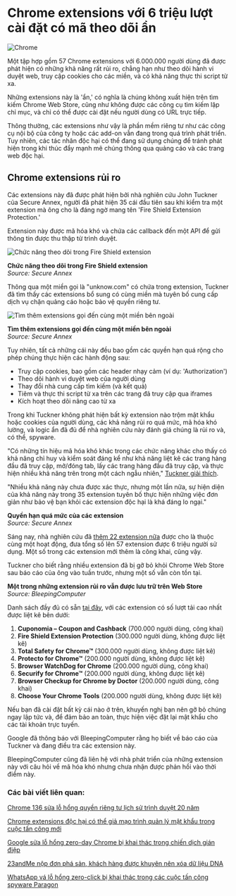 # Chrome extensions với 6 triệu lượt cài đặt có mã theo dõi ẩn

![Chrome](https://www.bleepstatic.com/content/hl-images/2024/03/27/Google_Chrome.jpg)

Một tập hợp gồm 57 Chrome extensions với 6.000.000 người dùng đã được phát hiện có những khả năng rất rủi ro, chẳng hạn như theo dõi hành vi duyệt web, truy cập cookies cho các miền, và có khả năng thực thi script từ xa.

Những extensions này là 'ẩn,' có nghĩa là chúng không xuất hiện trên tìm kiếm Chrome Web Store, cũng như không được các công cụ tìm kiếm lập chỉ mục, và chỉ có thể được cài đặt nếu người dùng có URL trực tiếp.

Thông thường, các extensions như vậy là phần mềm riêng tư như các công cụ nội bộ của công ty hoặc các add-on vẫn đang trong quá trình phát triển. Tuy nhiên, các tác nhân độc hại có thể đang sử dụng chúng để tránh phát hiện trong khi thúc đẩy mạnh mẽ chúng thông qua quảng cáo và các trang web độc hại.

## Chrome extensions rủi ro

Các extensions này đã được phát hiện bởi nhà nghiên cứu John Tuckner của Secure Annex, người đã phát hiện 35 cái đầu tiên sau khi kiểm tra một extension mà ông cho là đáng ngờ mang tên 'Fire Shield Extension Protection.'

Extension này được mã hóa khó và chứa các callback đến một API để gửi thông tin được thu thập từ trình duyệt.

![Chức năng theo dõi trong Fire Shield extension](https://www.bleepstatic.com/images/news/u/1220909/2025/April/tracking.jpg)

**Chức năng theo dõi trong Fire Shield extension**  
_Source: Secure Annex_

Thông qua một miền gọi là "unknow.com" có chứa trong extension, Tuckner đã tìm thấy các extensions bổ sung có cùng miền mà tuyên bố cung cấp dịch vụ chặn quảng cáo hoặc bảo vệ quyền riêng tư.

![Tìm thêm extensions gọi đến cùng một miền bên ngoài](https://www.bleepstatic.com/images/news/u/1220909/2025/April/list(1).jpg)

**Tìm thêm extensions gọi đến cùng một miền bên ngoài**  
_Source: Secure Annex_

Tuy nhiên, tất cả những cái này đều bao gồm các quyền hạn quá rộng cho phép chúng thực hiện các hành động sau:

* Truy cập cookies, bao gồm các header nhạy cảm (ví dụ: 'Authorization')
* Theo dõi hành vi duyệt web của người dùng
* Thay đổi nhà cung cấp tìm kiếm (và kết quả)
* Tiêm và thực thi script từ xa trên các trang đã truy cập qua iframes
* Kích hoạt theo dõi nâng cao từ xa

Trong khi Tuckner không phát hiện bất kỳ extension nào trộm mật khẩu hoặc cookies của người dùng, các khả năng rủi ro quá mức, mã hóa khó lường, và logic ẩn đã đủ để nhà nghiên cứu này đánh giá chúng là rủi ro và, có thể, spyware.

"Có những tín hiệu mã hóa khó khác trong các chức năng khác cho thấy có khả năng chỉ huy và kiểm soát đáng kể như khả năng liệt kê các trang hàng đầu đã truy cập, mở/đóng tab, lấy các trang hàng đầu đã truy cập, và thực hiện nhiều khả năng trên trong một cách ngẫu nhiên," [Tuckner giải thích](https://secureannex.com/blog/searching-for-something-unknow/).

"Nhiều khả năng này chưa được xác thực, nhưng một lần nữa, sự hiện diện của khả năng này trong 35 extension tuyên bố thực hiện những việc đơn giản như bảo vệ bạn khỏi các extension độc hại là khá đáng lo ngại."

**Quyền hạn quá mức của các extension**  
_Source: Secure Annex_

Sáng nay, nhà nghiên cứu đã [thêm 22 extension nữa](https://x.com/tuckner/status/1912616945284788246) được cho là thuộc cùng một hoạt động, đưa tổng số lên 57 extension được 6 triệu người sử dụng. Một số trong các extension mới thêm là công khai, cũng vậy.

Tuckner cho biết rằng nhiều extension đã bị gỡ bỏ khỏi Chrome Web Store sau báo cáo của ông vào tuần trước, nhưng một số vẫn còn tồn tại.

**Một trong những extension rủi ro vẫn được lưu trữ trên Web Store**  
_Source: BleepingComputer_

Danh sách đầy đủ có sẵn [tại đây](https://docs.google.com/spreadsheets/d/1LN7MQ%5F9W5QHIyZjjqXK7JnSiCLlcF4aBRhmZKon-p4U/edit?gid=0#gid=0), với các extension có số lượt tải cao nhất được liệt kê bên dưới:

1. **Cuponomia – Coupon and Cashback** (700.000 người dùng, công khai)
2. **Fire Shield Extension Protection** (300.000 người dùng, không được liệt kê)
3. **Total Safety for Chrome™** (300.000 người dùng, không được liệt kê)
4. **Protecto for Chrome™** (200.000 người dùng, không được liệt kê)
5. **Browser WatchDog for Chrome** (200.000 người dùng, công khai)
6. **Securify for Chrome™** (200.000 người dùng, không được liệt kê)
7. **Browser Checkup for Chrome by Doctor** (200.000 người dùng, công khai)
8. **Choose Your Chrome Tools** (200.000 người dùng, không được liệt kê)

Nếu bạn đã cài đặt bất kỳ cái nào ở trên, khuyến nghị bạn nên gỡ bỏ chúng ngay lập tức và, để đảm bảo an toàn, thực hiện việc đặt lại mật khẩu cho các tài khoản trực tuyến.

Google đã thông báo với BleepingComputer rằng họ biết về báo cáo của Tuckner và đang điều tra các extension này.

BleepingComputer cũng đã liên hệ với nhà phát triển của những extension này với câu hỏi về mã hóa khó nhưng chưa nhận được phản hồi vào thời điểm này.

### Các bài viết liên quan:

[Chrome 136 sửa lỗ hổng quyền riêng tư lịch sử trình duyệt 20 năm](https://www.bleepingcomputer.com/news/security/chrome-136-fixes-20-year-browser-history-privacy-risk/)

[Chrome extensions độc hại có thể giả mạo trình quản lý mật khẩu trong cuộc tấn công mới](https://www.bleepingcomputer.com/news/security/malicious-chrome-extensions-can-spoof-password-managers-in-new-attack/)

[Google sửa lỗ hổng zero-day Chrome bị khai thác trong chiến dịch gián điệp](https://www.bleepingcomputer.com/news/security/google-fixes-chrome-zero-day-exploited-in-espionage-campaign/)

[23andMe nộp đơn phá sản, khách hàng được khuyên nên xóa dữ liệu DNA](https://www.bleepingcomputer.com/news/security/23andme-files-for-bankruptcy-customers-advised-to-delete-dna-data/)

[WhatsApp vá lỗ hổng zero-click bị khai thác trong các cuộc tấn công spyware Paragon](https://www.bleepingcomputer.com/news/security/whatsapp-patched-zero-day-flaw-used-in-paragon-spyware-attacks/)